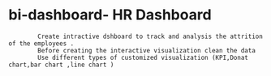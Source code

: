 # bi-dashboard-                                                     HR Dashboard 
            Create intractive dshboard to track and analysis the attrition of the employees .
            Before creating the interactive visualization clean the data 
            Use different types of customized visualization (KPI,Donat chart,bar chart ,line chart )
